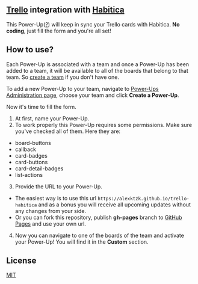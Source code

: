 ## [Trello](https://trello.com) integration with [Habitica](https://habitica.com)
This Power-Up([?](https://trello.com/en/guide/power-up-productivity)) will keep in sync your Trello cards with Habitica. **No coding**, just fill the form and you're all set!

## How to use?
Each Power-Up is associated with a team and once a Power-Up has been added to a team, it will be available to all of the boards that belong to that team. So [create a team](https://trello.com/en/guide/create-a-team.html) if you don't have one.

To add a new Power-Up to your team, navigate to [Power-Ups Administration page](https://trello.com/power-ups/admin), choose your team and click **Create a Power-Up**.

Now it's time to fill the form.

1. At first, name your Power-Up.
2. To work properly this Power-Up requires some permissions. Make sure you've checked all of them. Here they are:
  * board-buttons
  * callback
  * card-badges
  * card-buttons
  * card-detail-badges
  * list-actions
3. Provide the URL to your Power-Up.
  * The easiest way is to use this url `https://alexktzk.github.io/trello-habitica` and as a bonus you will receive all upcoming updates without any changes from your side.
  * Or you can fork this repository, publish **gh-pages** branch to [GitHub Pages](https://pages.github.com) and use your own url.
4. Now you can navigate to one of the boards of the team and activate your Power-Up! You will find it in the **Custom** section.

## License

[MIT](https://opensource.org/licenses/MIT)